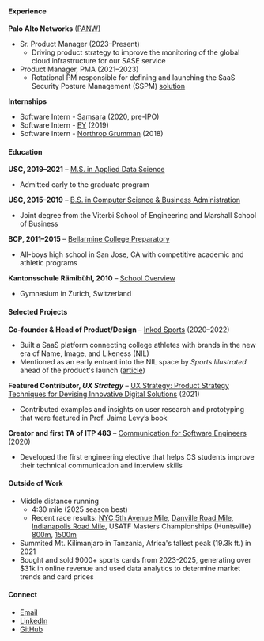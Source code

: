 #### Experience  
**Palo Alto Networks** ([PANW](https://www.paloaltonetworks.com))
- Sr. Product Manager (2023–Present)
  - Driving product strategy to improve the monitoring of the global cloud infrastructure for our SASE service
- Product Manager, PMA (2021–2023)
  - Rotational PM responsible for defining and launching the SaaS Security Posture Management (SSPM) [solution](https://www.youtube.com/watch?v=gvyC1DYPmkY)

**Internships**
- Software Intern - [Samsara](https://www.samsara.com) (2020, pre-IPO)
- Software Intern - [EY](https://www.ey.com/en_us) (2019)
- Software Intern - [Northrop Grumman](https://www.northropgrumman.com/) (2018)

#### Education  
**USC, 2019–2021** – [M.S. in Applied Data Science](https://datascience.usc.edu/academics/master-of-science-in-applied-data-science)  
- Admitted early to the graduate program

**USC, 2015–2019** – [B.S. in Computer Science & Business Administration](https://www.cs.usc.edu/academic-programs/undergrad/computer-science-business-administration)  
- Joint degree from the Viterbi School of Engineering and Marshall School of Business

**BCP, 2011–2015** – [Bellarmine College Preparatory](https://www.bcp.org)  
- All-boys high school in San Jose, CA with competitive academic and athletic programs

**Kantonsschule Rämibühl, 2010** – [School Overview](https://en.wikipedia.org/wiki/Kantonsschule_R%C3%A4mib%C3%BChl)
- Gymnasium in Zurich, Switzerland

#### Selected Projects  
**Co-founder & Head of Product/Design** – [Inked Sports](https://www.kingtide.com/case-studies/inkedsports) (2020–2022)
- Built a SaaS platform connecting college athletes with brands in the new era of Name, Image, and Likeness (NIL)
- Mentioned as an early entrant into the NIL space by _Sports Illustrated_ ahead of the product's launch ([article](https://www.si.com/college/2021/04/22/ncaa-athletes-profit-nil-marketplace-july-1))

**Featured Contributor, _UX Strategy_** – [UX Strategy: Product Strategy Techniques for Devising Innovative Digital Solutions](https://www.amazon.com/UX-Strategy-Techniques-Innovative-Solutions/dp/1492052434/ref=pd_lpo_d_sccl_1/131-5474518-4829437?pd_rd_w=B27LJ&content-id=amzn1.sym.4c8c52db-06f8-4e42-8e56-912796f2ea6c&pf_rd_p=4c8c52db-06f8-4e42-8e56-912796f2ea6c&pf_rd_r=JYQ8VMT728HP4A8SFZ81&pd_rd_wg=PPkNr&pd_rd_r=277b949a-45a5-4c2c-8e19-e2b95cfddfcf&pd_rd_i=1492052434&psc=1) (2021)
- Contributed examples and insights on user research and prototyping that were featured in Prof. Jaime Levy’s book

**Creator and first TA of ITP 483** – [Communication for Software Engineers](https://web-app.usc.edu/soc/syllabus/20233/32088.pdf) (2020)
- Developed the first engineering elective that helps CS students improve their technical communication and interview skills

#### Outside of Work
- Middle distance running
  - 4:30 mile (2025 season best)
  - Recent race results: [NYC 5th Avenue Mile](https://results.nyrr.org/event/25FAM/result/2570), [Danville Road Mile](https://results.raceroster.com/v2/en-US/results/235pd66vwrt45f2a/detail/zdf4qh63jtd7x3ts), [Indianapolis Road Mile](https://www.athlinks.com/event/111595/results/Event/1114573/Course/2610249/Bib/277), USATF Masters Championships (Huntsville) [800m](https://finishtiming.trackscoreboard.com/meets/656104/events/248/Final), [1500m](https://finishtiming.trackscoreboard.com/meets/656104/events/264/Final)
- Summited Mt. Kilimanjaro in Tanzania, Africa's tallest peak (19.3k ft.) in 2021
- Bought and sold 9000+ sports cards from 2023-2025, generating over $31k in online revenue and used data analytics to determine market trends and card prices

#### Connect  
- [Email](mailto:nico.filipsan@gmail.com)  
- [LinkedIn](https://www.linkedin.com/in/nicofilipsanchez/)
- [GitHub](https://github.com/defnico)
